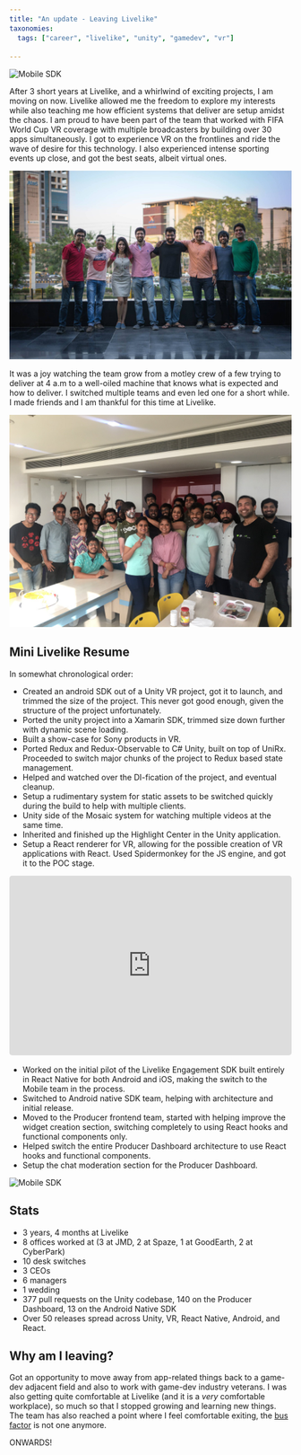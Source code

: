 ```yaml
---
title: "An update - Leaving Livelike"
taxonomies:
  tags: ["career", "livelike", "unity", "gamedev", "vr"]

---
```


![Mobile SDK](/images/livelike.gif)

After 3 short years at Livelike, and a whirlwind of exciting projects, I am moving on now. Livelike allowed me the freedom to explore my interests while also teaching me how efficient systems that deliver are setup amidst the chaos. I am proud to have been part of the team that worked with FIFA World Cup VR coverage with multiple broadcasters by building over 30 apps simultaneously. I got to experience VR on the frontlines and ride the wave of desire for this technology. I also experienced intense sporting events up close, and got the best seats, albeit virtual ones.

![Livelike India 2017](/images/livelike_og.jpg)

It was a joy watching the team grow from a motley crew of a few trying to deliver at 4 a.m to a well-oiled machine that knows what is expected and how to deliver. I switched multiple teams and even led one for a short while. I made friends and I am thankful for this time at Livelike.

![Livelike India 2018](/images/livelike_2018.jpg)

## Mini Livelike Resume

In somewhat chronological order:

* Created an android SDK out of a Unity VR project, got it to launch, and trimmed the size of the project. This never got good enough, given the structure of the project unfortunately.
* Ported the unity project into a Xamarin SDK, trimmed size down further with dynamic scene loading.
* Built a show-case for Sony products in VR.
* Ported Redux and Redux-Observable to C# Unity, built on top of UniRx. Proceeded to switch major chunks of the project to Redux based state management.
* Helped and watched over the DI-fication of the project, and eventual cleanup.
* Setup a rudimentary system for static assets to be switched quickly during the build to help with multiple clients.
* Unity side of the Mosaic system for watching multiple videos at the same time.
* Inherited and finished up the Highlight Center in the Unity application.
* Setup a React renderer for VR, allowing for the possible creation of VR applications with React. Used Spidermonkey for the JS engine, and got it to the POC stage.

<iframe src="https://player.vimeo.com/video/418974325?autoplay=1&amp;amp;dnt=1&amp;app_id=122963" allow="autoplay; fullscreen" allowfullscreen="" title="LiveLike VR - Bring Home The Game" id="fitvid0" frameborder="0" style="max-width: 100%; width: 640px; height: 320px; border-radius: 5px;">
</iframe>

* Worked on the initial pilot of the Livelike Engagement SDK built entirely in React Native for both Android and iOS, making the switch to the Mobile team in the process.
* Switched to Android native SDK team, helping with architecture and initial release.
* Moved to the Producer frontend team, started with helping improve the widget creation section, switching completely to using React hooks and functional components only.
* Helped switch the entire Producer Dashboard architecture to use React hooks and functional components.
* Setup the chat moderation section for the Producer Dashboard.

![Mobile SDK](/images/livelike_mobile.gif)

## Stats

* 3 years, 4 months at Livelike
* 8 offices worked at (3 at JMD, 2 at Spaze, 1 at GoodEarth, 2 at CyberPark)
* 10 desk switches
* 3 CEOs
* 6 managers
* 1 wedding
* 377 pull requests on the Unity codebase, 140 on the Producer Dashboard, 13 on the Android Native SDK
* Over 50 releases spread across Unity, VR, React Native, Android, and React.

## Why am I leaving?

Got an opportunity to move away from app-related things back to a game-dev adjacent field and also to work with game-dev industry veterans. I was also getting quite comfortable at Livelike (and it is a *very* comfortable workplace), so much so that I stopped growing and learning new things. The team has also reached a point where I feel comfortable exiting, the [bus factor](https://en.wikipedia.org/wiki/Bus_factor) is not one anymore.

ONWARDS!
